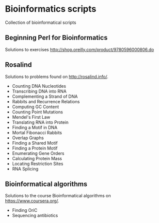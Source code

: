 Bioinformatics scripts
======================

Collection of bioinformatical scripts

Beginning Perl for Bioinformatics
---------------------------------
Solutions to exercises
http://shop.oreilly.com/product/9780596000806.do

Rosalind
--------
Solutions to problems found on http://rosalind.info/.
* Counting DNA Nucleotides
* Transcribing DNA into RNA
* Complementing a Strand of DNA
* Rabbits and Recurrence Relations
* Computing GC Content
* Counting Point Mutations
* Mendel's First Law
* Translating RNA into Protein
* Finding a Motif in DNA
* Mortal Fibonacci Rabbits
* Overlap Graphs
* Finding a Shared Motif
* Finding a Protein Motif
* Enumerating Gene Orders
* Calculating Protein Mass
* Locating Restriction Sites
* RNA Splicing

Bioinformatical algorithms
--------
Solutions to the course Bioinformatical algorithms on https://www.coursera.org/.
* Finding OriC
* Sequencing antibiotics


